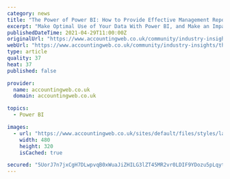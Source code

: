 ```yaml
---
category: news
title: "The Power of Power BI: How to Provide Effective Management Reporting"
excerpt: "Make Optimal Use of Your Data With Power BI, and Make an ImpactHigh-level reports are crucial to get a clear overview"
publishedDateTime: 2021-04-29T11:00:00Z
originalUrl: "https://www.accountingweb.co.uk/community/industry-insights/the-power-of-power-bi-how-to-provide-effective-management-reporting"
webUrl: "https://www.accountingweb.co.uk/community/industry-insights/the-power-of-power-bi-how-to-provide-effective-management-reporting"
type: article
quality: 37
heat: 37
published: false

provider:
  name: accountingweb.co.uk
  domain: accountingweb.co.uk

topics:
  - Power BI

images:
  - url: "https://www.accountingweb.co.uk/sites/default/files/styles/large/public/excel_report_0.jpg?itok=aQSALWaY"
    width: 480
    height: 320
    isCached: true

secured: "5UorJ7n7jxCgH7DLwpvqB0xWuaJiZHILG3lZT45MR2vr0LDIF9YDozu5pLqytfSgYQuVVNUDgnMn+N7O49qHsN/u1RZKJgvln6BknVS11KO4xoc/QpXOvRY3aXqcM33/i0vLpn5kWakpZ2zjuMYCmuE7bT/jc2CniU6lEI4NmEtyAUFb/90FtZI1hMj5cJVKtjMVviekZX0b9pa9MWNrcn11bQAt+vqNGBEZ0gYewLvXdXJg6/k97z6rSkzg8BTn5/VafzP4Uc0KjXHEUdMnxbK+93wG7YbgfTnPlkBaMAZwl31JqWReNVacDv863pGpXu08kAXA76e7KzFHAinRMH8DlvmnhwKMk0Q1lPz3kQQ=;lqNe6Azde5oTvqKK2C3lSg=="
---
```


